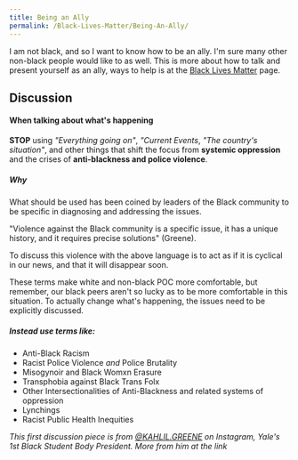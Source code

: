 ```yaml
---
title: Being an Ally
permalink: /Black-Lives-Matter/Being-An-Ally/
---
```


I am not black, and so I want to know how to be an ally. I'm sure many other non-black people would like to as well. This is more about how to talk and present yourself as an ally, ways to help is at the [Black Lives Matter](https://abichi.github.io/blog/Black-Lives-Matter/Ways-to-Help/) page.

## Discussion

#### When talking about what's happening
**STOP** using *"Everything going on"*, *"Current Events*, *"The country's situation"*, and other things that shift the focus from **systemic oppression** and the crises of **anti-blackness and police violence**. 

##### Why
What should be used has been coined by leaders of the Black community to be specific in diagnosing and addressing the issues.

"Violence against the Black community is a specific issue, it has a unique history, and it requires precise solutions" (Greene).

To discuss this violence with the above language is to act as if it is cyclical in our news, and that it will disappear soon.

These terms make white and non-black POC more comfortable, but remember, our black peers aren't so lucky as to be more comfortable in this situation. To actually change what's happening, the issues need to be explicitly discussed.

##### Instead use terms like:
- Anti-Black Racism
- Racist Police Violence *and* Police Brutality
- Misogynoir and Black Womxn Erasure
- Transphobia against Black Trans Folx
- Other Intersectionalities of Anti-Blackness and related systems of oppression
- Lynchings
- Racist Public Health Inequities


*This first discussion piece is from [@KAHLIL.GREENE](https://www.instagram.com/kahlil.greene/) on Instagram, Yale's 1st Black Student Body President. More from him at the link*